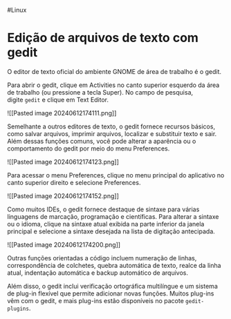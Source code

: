 #Linux 
# Edição de arquivos de texto com gedit

O editor de texto oficial do ambiente GNOME de área de trabalho é o gedit.

Para abrir o gedit, clique em Activities no canto superior esquerdo da área de trabalho (ou pressione a tecla Super). No campo de pesquisa, digite `gedit` e clique em Text Editor.

![[Pasted image 20240612174111.png]]

Semelhante a outros editores de texto, o gedit fornece recursos básicos, como salvar arquivos, imprimir arquivos, localizar e substituir texto e sair. Além dessas funções comuns, você pode alterar a aparência ou o comportamento do gedit por meio do menu Preferences.

![[Pasted image 20240612174123.png]]

Para acessar o menu Preferences, clique no menu principal do aplicativo no canto superior direito e selecione Preferences.

![[Pasted image 20240612174152.png]]

Como muitos IDEs, o gedit fornece destaque de sintaxe para várias linguagens de marcação, programação e científicas. Para alterar a sintaxe ou o idioma, clique na sintaxe atual exibida na parte inferior da janela principal e selecione a sintaxe desejada na lista de digitação antecipada.

![[Pasted image 20240612174200.png]]

Outras funções orientadas a código incluem numeração de linhas, correspondência de colchetes, quebra automática de texto, realce da linha atual, indentação automática e backup automático de arquivos.

Além disso, o gedit inclui verificação ortográfica multilíngue e um sistema de plug-in flexível que permite adicionar novas funções. Muitos plug-ins vêm com o gedit, e mais plug-ins estão disponíveis no pacote `gedit-plugins`.












